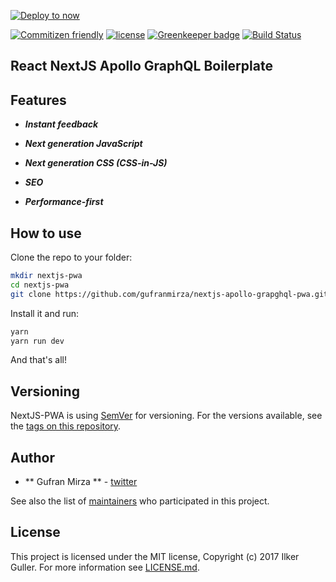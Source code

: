 [![Deploy to now](https://deploy.now.sh/static/button.svg)](https://deploy.now.sh/?repo=https://github.com/gufranmirza/nextjs-apollo-grapghql-pwa)

[![Commitizen friendly](https://img.shields.io/badge/commitizen-friendly-brightgreen.svg)](http://commitizen.github.io/cz-cli/) [![license](https://img.shields.io/github/license/sly777/ran.svg)]() [![Greenkeeper badge](https://badges.greenkeeper.io/gufranmirza/nextjs-apollo-grapghql-pwa.svg)](https://greenkeeper.io/)  [![Build Status](https://travis-ci.com/gufranmirza/nextjs-apollo-grapghql-pwa.svg?branch=master)](https://travis-ci.com/gufranmirza/nextjs-apollo-grapghql-pwa)


## React NextJS Apollo GraphQL Boilerplate

## Features

- ***Instant feedback***

- ***Next generation JavaScript***

- ***Next generation CSS (CSS-in-JS)***

- ***SEO***

- ***Performance-first***


## How to use

Clone the repo to your folder:

```bash
mkdir nextjs-pwa
cd nextjs-pwa
git clone https://github.com/gufranmirza/nextjs-apollo-grapghql-pwa.git
```

Install it and run:

```bash
yarn
yarn run dev
```

And that's all!


## Versioning

NextJS-PWA is using [SemVer](http://semver.org/) for versioning. For the versions available, see the [tags on this repository](https://github.com/gufranmirza/nextjs-apollo-grapghql-pwa/tags).

## Author

* ** Gufran Mirza ** - [twitter](https://twitter.com/_imGufran)

See also the list of [maintainers](MAINTAINERS.md) who participated in this project.

## License

This project is licensed under the MIT license, Copyright (c) 2017 Ilker Guller. For more information see [LICENSE.md](LICENSE.md).
